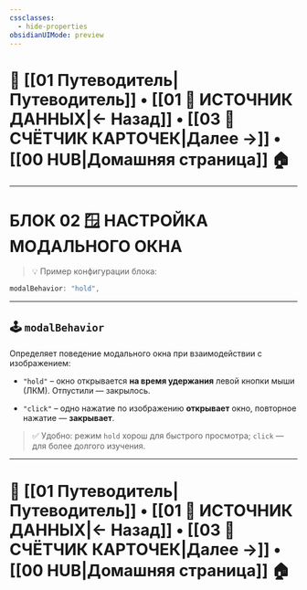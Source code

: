 ```yaml
---
cssclasses:
  - hide-properties
obsidianUIMode: preview
---
```

# 🧭 [[01 Путеводитель|Путеводитель]] • [[01 📁 ИСТОЧНИК ДАННЫХ|← Назад]] • [[03 🔢 СЧЁТЧИК КАРТОЧЕК|Далее →]] • [[00 HUB|Домашняя страница]] 🏠

---
# БЛОК 02 🪟 НАСТРОЙКА МОДАЛЬНОГО ОКНА

> 💡 Пример конфигурации блока:
```js
modalBehavior: "hold",
```

---

## 🕹 `modalBehavior`

Определяет поведение модального окна при взаимодействии с изображением:

- `"hold"` – окно открывается **на время удержания** левой кнопки мыши (ЛКМ). Отпустили — закрылось.
    
- `"click"` – одно нажатие по изображению **открывает** окно, повторное нажатие — **закрывает**.
    

> ✅ Удобно: режим `hold` хорош для быстрого просмотра; `click` — для более долгого изучения.

---
# 🧭 [[01 Путеводитель|Путеводитель]] • [[01 📁 ИСТОЧНИК ДАННЫХ|← Назад]] • [[03 🔢 СЧЁТЧИК КАРТОЧЕК|Далее →]] • [[00 HUB|Домашняя страница]] 🏠


